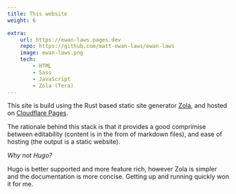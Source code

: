 ```yaml
---
title: This website
weight: 6

extra:
    url: https://ewan-laws.pages.dev
    repo: https://github.com/matt-ewan-laws/ewan-laws
    image: ewan-laws.png
    tech:
        - HTML
        - Sass
        - JavaScript
        - Zola (Tera)
---
```


This site is build using the Rust based static site generator [Zola](https://www.getzola.org), and hosted on [Cloudflare Pages](https://pages.cloudflare.com/).

The rationale behind this stack is that it provides a good comprimise between editability (content is in the from of markdown files), and ease of hosting (the output is a static website).

_Why not Hugo?_

Hugo is better supported and more feature rich, however Zola is simpler and the documentation is more concise. Getting up and running quickly won it for me.
